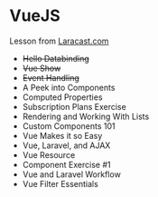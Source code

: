 # VueJS
Lesson from [Laracast.com](https://laracasts.com/series/learning-vue-step-by-step)
- ~~Hello Databinding~~
- ~~Vue Show~~
- ~~Event Handling~~
- A Peek into Components
- Computed Properties
- Subscription Plans Exercise
- Rendering and Working With Lists
- Custom Components 101
- Vue Makes it so Easy
- Vue, Laravel, and AJAX
- Vue Resource
- Component Exercise #1
- Vue and Laravel Workflow
- Vue Filter Essentials
